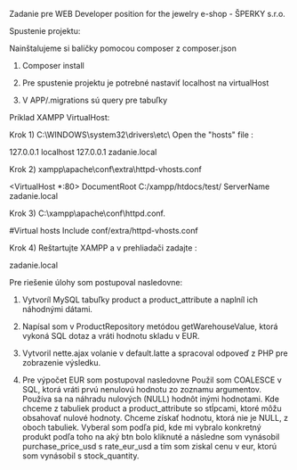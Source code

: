 Zadanie pre WEB Developer position for the jewelry e-shop - ŠPERKY s.r.o.

Spustenie projektu:

Nainštalujeme si balíčky pomocou composer z composer.json
1. Composer install 

2. Pre spustenie projektu je potrebné nastaviť localhost na virtualHost

3. V APP/.migrations sú query pre tabuľky

Príklad XAMPP VirtualHost: 

Krok 1) C:\WINDOWS\system32\drivers\etc\ Open the "hosts" file :

127.0.0.1       localhost
127.0.0.1       zadanie.local

Krok 2) xampp\apache\conf\extra\httpd-vhosts.conf

<VirtualHost *:80>
    DocumentRoot C:/xampp/htdocs/test/
    ServerName zadanie.local
</VirtualHost>

Krok 3) C:\xampp\apache\conf\httpd.conf.

#Virtual hosts
Include conf/extra/httpd-vhosts.conf

Krok 4) Reštartujte XAMPP a v prehliadači zadajte :

zadanie.local


Pre riešenie úlohy som postupoval nasledovne:
1. Vytvoríl MySQL tabuľky product a product_attribute a naplníl ich náhodnými dátami.

2. Napísal som v ProductRepository metódou getWarehouseValue, ktorá vykoná SQL dotaz a vráti hodnotu skladu v EUR.

3. Vytvoril nette.ajax volanie v default.latte a spracoval odpoveď z PHP pre zobrazenie výsledku.

4. Pre výpočet EUR som postupoval nasledovne
    Použil som COALESCE v SQL, ktorá vráti prvú nenulovú hodnotu zo zoznamu argumentov.
    Používa sa na náhradu nulových (NULL) hodnôt inými hodnotami. Kde chceme z tabuliek product a product_attribute so stĺpcami, ktoré môžu obsahovať nulové hodnoty. 
    Chceme získať hodnotu, ktorá nie je NULL, z oboch tabuliek.
    Vyberal som podľa pid, kde mi vybralo konkretný produkt podľa toho na aký btn bolo kliknuté a následne som vynásobil purchase_price_usd s rate_eur_usd a tím som ziskal cenu v eur, ktorú som vynásobil s stock_quantity. 